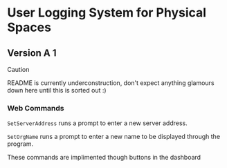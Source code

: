 # User Logging System for Physical Spaces

## Version A 1 

> [!CAUTION]
> README is currently underconstruction, don't expect anything glamours down here until this is sorted out :)


### Web Commands

`SetServerAddress` runs a prompt to enter a new server address. 

`SetOrgName` runs a prompt to enter a new name to be displayed through the program.

These commands are implimented though buttons in the dashboard 
